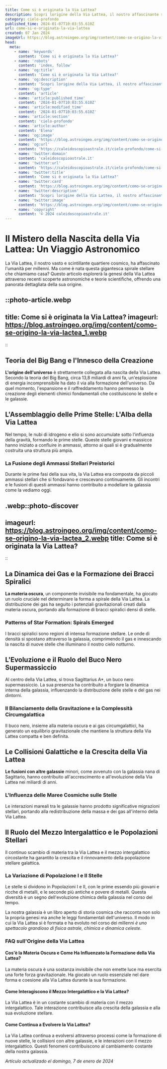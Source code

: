 ```yaml
---
title: Come si è originata la Via Lattea?
description: Scopri lorigine della Via Lattea, il nostro affascinante sistema galattico, con approfondimenti scientifici ed entusiasmanti teorie.
category: cielo-profondo
published_time: 2024-01-07T10:03:55.610Z
url: come-si-e-originata-la-via-lattea
created: 07 Jan 2024
imageUrl: https://blog.astroingeo.org/img/content/como-se-origino-la-via-lactea_1.webp
head:
  meta:
    - name: 'keywords'
      content: 'Come si è originata la Via Lattea?'
    - name: 'robots'
      content: 'index, follow'
    - name: 'og:title'
      content: 'Come si è originata la Via Lattea?'
    - name: 'og:description'
      content: 'Scopri lorigine della Via Lattea, il nostro affascinante sistema galattico, con approfondimenti scientifici ed entusiasmanti teorie.'
    - name: 'og:type'
      content: 'article'
    - name: 'article:published_time'
      content: '2024-01-07T10:03:55.610Z'
    - name: 'article:modified_time'
      content: '2024-01-07T10:03:55.610Z'
    - name: 'article:section'
      content: 'cielo-profondo'
    - name: 'article:author'
      content: 'Elena'
    - name: 'og:image'
      content: 'https://blog.astroingeo.org/img/content/como-se-origino-la-via-lactea_1.webp'
    - name: 'og:url'
      content: 'https://caleidoscopioastrale.it/cielo-profondo/come-si-e-originata-la-via-lattea'
    - name: 'twitter:domain'
      content: 'caleidoscopioastrale.it'
    - name: 'twitter:url'
      content: 'https://caleidoscopioastrale.it/cielo-profondo/come-si-e-originata-la-via-lattea'
    - name: 'twitter:title'
      content: 'Come si è originata la Via Lattea?'
    - name: 'twitter:card'
      content: 'https://blog.astroingeo.org/img/content/como-se-origino-la-via-lactea_1.webp'
    - name: 'twitter:description'
      content: 'Scopri lorigine della Via Lattea, il nostro affascinante sistema galattico, con approfondimenti scientifici ed entusiasmanti teorie.'
    - name: 'twitter:image'
      content: 'https://blog.astroingeo.org/img/content/como-se-origino-la-via-lactea_1.webp'
    - name: 'copyright'
      content: '© 2024 caleidoscopioastrale.it'
---
```

# Il Mistero della Nascita della Via Lattea: Un Viaggio Astronomico

La Via Lattea, il nostro vasto e scintillante quartiere cosmico, ha affascinato l'umanità per millenni. Ma come è nata questa gigantesca spirale stellare che chiamiamo casa? Questo articolo esplorerà la genesi della Via Lattea attraverso recenti scoperte astronomiche e teorie scientifiche, offrendo una panorata dettagliata della sua origine.

::photo-article.webp
---
title: Come si è originata la Via Lattea?
imageurl: https://blog.astroingeo.org/img/content/como-se-origino-la-via-lactea_1.webp
---
::

## Teoria del Big Bang e l'Innesco della Creazione

**L'origine dell'universo** è strettamente collegata alla nascita della Via Lattea. Secondo la teoria del Big Bang, circa 13,8 miliardi di anni fa, un'esplosione di energia incomprensibile ha dato il via alla formazione dell'universo. Da quel momento, l'espansione e il raffreddamento hanno permesso la creazione degli elementi chimici fondamentali che costituiscono le stelle e le galassie.

## L'Assemblaggio delle Prime Stelle: L'Alba della Via Lattea

Nel tempo, le nubi di idrogeno e elio si sono accumulate sotto l'influenza della gravità, formando le prime stelle. Queste stelle giovani e massicce hanno iniziato a confluire in ammassi, attorno ai quali si è gradualmente costruita una struttura più ampia.

### La Fusione degli Ammassi Stellari Preistorici

Durante le prime fasi della sua vita, la Via Lattea era composta da piccoli ammassi stellari che si fondavano e crescevano continuamente. Gli incontri e le fusioni di questi ammassi hanno contribuito a modellare la galassia come la vediamo oggi.

.webp::photo-discover
---
imageurl: https://blog.astroingeo.org/img/content/como-se-origino-la-via-lactea_2.webp
title: Come si è originata la Via Lattea?
---
::

## La Dinamica dei Gas e la Formazione dei Bracci Spiralici

**La materia oscura**, un componente invisibile ma fondamentale, ha giocato un ruolo cruciale nel determinare la forma a spirale della Via Lattea. La distribuzione dei gas ha seguito i potenziali gravitazionali creati dalla materia oscura, portando alla formazione di bracci spiralici densi di stelle.

### Patterns of Star Formation: Spirals Emerged

I bracci spiralici sono regioni di intensa formazione stellare. Le onde di densità si spostano attraverso la galassia, comprimendo il gas e innescando la nascita di nuove stelle che illuminano il nostro cielo notturno.

## L'Evoluzione e il Ruolo del Buco Nero Supermassiccio

Al centro della Via Lattea, si trova Sagittarius A*, un buco nero supermassiccio. La sua presenza ha contribuito a forgiare la dinamica interna della galassia, influenzando la distribuzione delle stelle e del gas nei dintorni.

### Il Bilanciamento della Gravitazione e la Complessità Circumgalattica

Il buco nero, insieme alla materia oscura e ai gas circumgalattici, ha generato un equilibrio gravitazionale che mantiene la struttura della Via Lattea compatta e ben definita.

## Le Collisioni Galattiche e la Crescita della Via Lattea

**Le fusioni con altre galassie** minori, come avvenuto con la galassia nana di Sagittario, hanno contribuito all'accrescimento e all'evoluzione della Via Lattea nei miliardi di anni.

### L'Influenza delle Maree Cosmiche sulle Stelle

Le interazioni mareali tra le galassie hanno prodotto significative migrazioni stellari, portando alla redistribuzione della massa e dei gas all'interno della Via Lattea.

## Il Ruolo del Mezzo Intergalattico e le Popolazioni Stellari

Il continuo scambio di materia tra la Via Lattea e il mezzo intergalattico circostante ha garantito la crescita e il rinnovamento della popolazione stellare galattica.

### La Variazione di Popolazione I e II Stelle

Le stelle si dividono in Popolazioni I e II, con le prime essendo più giovani e ricche di metalli, e le seconde più antiche e povere di metalli. Questa diversità è un segno dell'evoluzione chimica della galassia nel corso del tempo.

La nostra galassia è un libro aperto di storia cosmica che racconta non solo la propria genesi ma anche le leggi fondamentali dell'universo. Il modo in cui la Via Lattea si è formata e ha evoluto nel corso dei millenni *è uno spettacolo grandioso di fisica astrale, chimica e dinamica celeste*. 

### FAQ sull'Origine della Via Lattea

#### Cos'è la Materia Oscura e Come Ha Influenzato la Formazione della Via Lattea?
La materia oscura è una sostanza invisibile che non emette luce ma esercita una forte forza gravitazionale. Ha giocato un ruolo essenziale nel dare forma e coesione alla Via Lattea durante la sua formazione.

#### Come Interagiscono il Mezzo Intergalattico e la Via Lattea?
La Via Lattea è in un costante scambio di materia con il mezzo intergalattico. Tale interazione contribuisce alla crescita della galassia e alla sua evoluzione stellare.

#### Come Continua a Evolvere la Via Lattea?
La Via Lattea continua a evolversi attraverso processi come la formazione di nuove stelle, le collisioni con altre galassie, e le interazioni con il mezzo intergalattico. Questi fenomeni contribuiscono al cambiamento costante della nostra galassia.

_Artículo actualizado el domingo, 7 de enero de 2024_